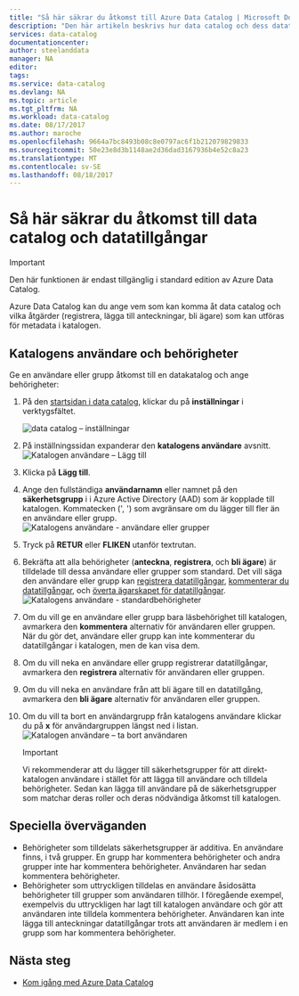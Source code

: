 ```yaml
---
title: "Så här säkrar du åtkomst till Azure Data Catalog | Microsoft Docs"
description: "Den här artikeln beskrivs hur data catalog och dess datatillgångar."
services: data-catalog
documentationcenter: 
author: steelanddata
manager: NA
editor: 
tags: 
ms.service: data-catalog
ms.devlang: NA
ms.topic: article
ms.tgt_pltfrm: NA
ms.workload: data-catalog
ms.date: 08/17/2017
ms.author: maroche
ms.openlocfilehash: 9664a7bc8493b08c8e0797ac6f1b212079829833
ms.sourcegitcommit: 50e23e8d3b1148ae2d36dad3167936b4e52c8a23
ms.translationtype: MT
ms.contentlocale: sv-SE
ms.lasthandoff: 08/18/2017
---
```

# <a name="how-to-secure-access-to-data-catalog-and-data-assets"></a>Så här säkrar du åtkomst till data catalog och datatillgångar
> [!IMPORTANT]
> Den här funktionen är endast tillgänglig i standard edition av Azure Data Catalog.

Azure Data Catalog kan du ange vem som kan komma åt data catalog och vilka åtgärder (registrera, lägga till anteckningar, bli ägare) som kan utföras för metadata i katalogen. 

## <a name="catalog-users-and-permissions"></a>Katalogens användare och behörigheter
Ge en användare eller grupp åtkomst till en datakatalog och ange behörigheter:

1. På den [startsidan i data catalog](http://www.azuredatacatalog.com), klickar du på **inställningar** i verktygsfältet.

    ![data catalog – inställningar](media/data-catalog-how-to-secure-catalog/data-catalog-settings.png)
2. På inställningssidan expanderar den **katalogens användare** avsnitt.
    ![Katalogen användare – Lägg till](media/data-catalog-how-to-secure-catalog/data-catalog-add-button.png)
3. Klicka på **Lägg till**.
4. Ange den fullständiga **användarnamn** eller namnet på den **säkerhetsgrupp** i i Azure Active Directory (AAD) som är kopplade till katalogen. Kommatecken (', ') som avgränsare om du lägger till fler än en användare eller grupp.
    ![Katalogens användare - användare eller grupper](media/data-catalog-how-to-secure-catalog/data-catalog-users-groups.png)
5. Tryck på **RETUR** eller **FLIKEN** utanför textrutan. 
6.  Bekräfta att alla behörigheter (**anteckna**, **registrera**, och **bli ägare**) är tilldelade till dessa användare eller grupper som standard. Det vill säga den användare eller grupp kan [registrera datatillgångar]( data-catalog-how-to-register.md), [kommenterar du datatillgångar]( data-catalog-how-to-annotate.md), och [överta ägarskapet för datatillgångar]( data-catalog-how-to-manage.md). 
    ![Katalogens användare - standardbehörigheter](media/data-catalog-how-to-secure-catalog/data-catalog-default-permissions.png)
7.  Om du vill ge en användare eller grupp bara läsbehörighet till katalogen, avmarkera den **kommentera** alternativ för användaren eller gruppen. När du gör det, användare eller grupp kan inte kommenterar du datatillgångar i katalogen, men de kan visa dem. 
8.  Om du vill neka en användare eller grupp registrerar datatillgångar, avmarkera den **registrera** alternativ för användaren eller gruppen.
9.  Om du vill neka en användare från att bli ägare till en datatillgång, avmarkera den **bli ägare** alternativ för användaren eller gruppen. 
10. Om du vill ta bort en användargrupp från katalogens användare klickar du på **x** för användargruppen längst ned i listan. 
    ![Katalogen användare – ta bort användaren](media/data-catalog-how-to-secure-catalog/data-catalog-delete-user.png)

    > [!IMPORTANT]
    > Vi rekommenderar att du lägger till säkerhetsgrupper för att direkt-katalogen användare i stället för att lägga till användare och tilldela behörigheter. Sedan kan lägga till användare på de säkerhetsgrupper som matchar deras roller och deras nödvändiga åtkomst till katalogen.

## <a name="special-considerations"></a>Speciella överväganden

- Behörigheter som tilldelats säkerhetsgrupper är additiva. En användare finns, i två grupper. En grupp har kommentera behörigheter och andra grupper inte har kommentera behörigheter. Användaren har sedan kommentera behörigheter. 
- Behörigheter som uttryckligen tilldelas en användare åsidosätta behörigheter till grupper som användaren tillhör. I föregående exempel, exempelvis du uttryckligen har lagt till katalogen användare och gör att användaren inte tilldela kommentera behörigheter. Användaren kan inte lägga till anteckningar datatillgångar trots att användaren är medlem i en grupp som har kommentera behörigheter.

## <a name="next-steps"></a>Nästa steg
- [Kom igång med Azure Data Catalog](data-catalog-get-started.md)

